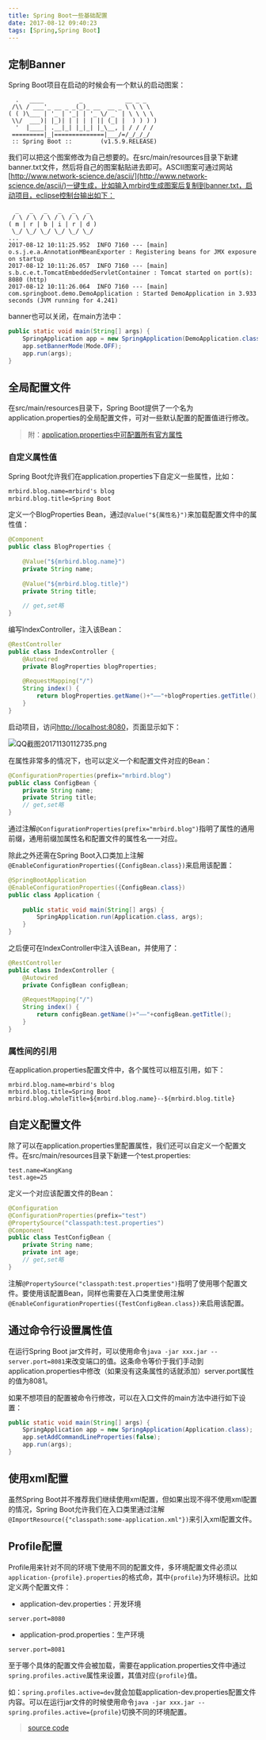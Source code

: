 ```yaml
---
title: Spring Boot一些基础配置
date: 2017-08-12 09:40:23
tags: [Spring,Spring Boot]
---
```

## 定制Banner
Spring Boot项目在启动的时候会有一个默认的启动图案：
```
  .   ____          _            __ _ _
 /\\ / ___'_ __ _ _(_)_ __  __ _ \ \ \ \
( ( )\___ | '_ | '_| | '_ \/ _` | \ \ \ \
 \\/  ___)| |_)| | | | | || (_| |  ) ) ) )
  '  |____| .__|_| |_|_| |_\__, | / / / /
 =========|_|==============|___/=/_/_/_/
 :: Spring Boot ::        (v1.5.9.RELEASE)
```
我们可以把这个图案修改为自己想要的。在src/main/resources目录下新建banner.txt文件，然后将自己的图案黏贴进去即可。ASCII图案可通过网站[http://www.network-science.de/ascii/](http://www.network-science.de/ascii/)一键生成，比如输入mrbird生成图案后复制到banner.txt，启动项目，eclipse控制台输出如下：
<!--more-->
```
  _   _   _   _   _   _  
 / \ / \ / \ / \ / \ / \ 
( m | r | b | i | r | d )
 \_/ \_/ \_/ \_/ \_/ \_/ 
...
2017-08-12 10:11:25.952  INFO 7160 --- [main] o.s.j.e.a.AnnotationMBeanExporter : Registering beans for JMX exposure on startup
2017-08-12 10:11:26.057  INFO 7160 --- [main] s.b.c.e.t.TomcatEmbeddedServletContainer : Tomcat started on port(s): 8080 (http)
2017-08-12 10:11:26.064  INFO 7160 --- [main] com.springboot.demo.DemoApplication : Started DemoApplication in 3.933 seconds (JVM running for 4.241)

```
banner也可以关闭，在main方法中：
```java
public static void main(String[] args) {
    SpringApplication app = new SpringApplication(DemoApplication.class);
    app.setBannerMode(Mode.OFF);
    app.run(args);
}
```
## 全局配置文件
在src/main/resources目录下，Spring Boot提供了一个名为application.properties的全局配置文件，可对一些默认配置的配置值进行修改。

> 附：[application.properties中可配置所有官方属性](https://docs.spring.io/spring-boot/docs/current/reference/html/common-application-properties.html)

### 自定义属性值
Spring Boot允许我们在application.properties下自定义一些属性，比如：
```xml
mrbird.blog.name=mrbird's blog
mrbird.blog.title=Spring Boot
```
定义一个BlogProperties Bean，通过`@Value("${属性名}")`来加载配置文件中的属性值：
```java
@Component
public class BlogProperties {
	
    @Value("${mrbird.blog.name}")
    private String name;
    
    @Value("${mrbird.blog.title}")
    private String title;
    
    // get,set略	
}
```
编写IndexController，注入该Bean：
```java
@RestController
public class IndexController {
    @Autowired
    private BlogProperties blogProperties;
    
    @RequestMapping("/")
    String index() {
        return blogProperties.getName()+"——"+blogProperties.getTitle();
    }
}
```
启动项目，访问[http://localhost:8080](http://localhost:8080)，页面显示如下：

![QQ截图20171130112735.png](img/QQ截图20171130112735.png)

在属性非常多的情况下，也可以定义一个和配置文件对应的Bean：
```java
@ConfigurationProperties(prefix="mrbird.blog")
public class ConfigBean {
    private String name;
    private String title;
    // get,set略
}
```
通过注解`@ConfigurationProperties(prefix="mrbird.blog")`指明了属性的通用前缀，通用前缀加属性名和配置文件的属性名一一对应。

除此之外还需在Spring Boot入口类加上注解`@EnableConfigurationProperties({ConfigBean.class})`来启用该配置：
```java
@SpringBootApplication
@EnableConfigurationProperties({ConfigBean.class})
public class Application {
	
    public static void main(String[] args) {
        SpringApplication.run(Application.class, args);
    }
}
```
之后便可在IndexController中注入该Bean，并使用了：
```java
@RestController
public class IndexController {
    @Autowired
    private ConfigBean configBean;
    
    @RequestMapping("/")
    String index() {
        return configBean.getName()+"——"+configBean.getTitle();
    }
}
```
### 属性间的引用
在application.properties配置文件中，各个属性可以相互引用，如下：
```
mrbird.blog.name=mrbird's blog
mrbird.blog.title=Spring Boot
mrbird.blog.wholeTitle=${mrbird.blog.name}--${mrbird.blog.title}
```
## 自定义配置文件
除了可以在application.properties里配置属性，我们还可以自定义一个配置文件。在src/main/resources目录下新建一个test.properties:
```
test.name=KangKang
test.age=25
```
定义一个对应该配置文件的Bean：
```java
@Configuration
@ConfigurationProperties(prefix="test")
@PropertySource("classpath:test.properties")
@Component
public class TestConfigBean {
    private String name;
    private int age;
    // get,set略
}
```
注解`@PropertySource("classpath:test.properties")`指明了使用哪个配置文件。要使用该配置Bean，同样也需要在入口类里使用注解`@EnableConfigurationProperties({TestConfigBean.class})`来启用该配置。

## 通过命令行设置属性值
在运行Spring Boot jar文件时，可以使用命令`java -jar xxx.jar --server.port=8081`来改变端口的值。这条命令等价于我们手动到application.properties中修改（如果没有这条属性的话就添加）server.port属性的值为8081。

如果不想项目的配置被命令行修改，可以在入口文件的main方法中进行如下设置：
```java
public static void main(String[] args) {
    SpringApplication app = new SpringApplication(Application.class);
    app.setAddCommandLineProperties(false);
    app.run(args);
}
```
## 使用xml配置
虽然Spring Boot并不推荐我们继续使用xml配置，但如果出现不得不使用xml配置的情况，Spring Boot允许我们在入口类里通过注解`@ImportResource({"classpath:some-application.xml"})`来引入xml配置文件。

## Profile配置
Profile用来针对不同的环境下使用不同的配置文件，多环境配置文件必须以`application-{profile}.properties`的格式命，其中`{profile}`为环境标识。比如定义两个配置文件：

- application-dev.properties：开发环境
```
server.port=8080
```

- application-prod.properties：生产环境

 ```
server.port=8081
 ```

至于哪个具体的配置文件会被加载，需要在application.properties文件中通过`spring.profiles.active`属性来设置，其值对应`{profile}`值。

如：`spring.profiles.active=dev`就会加载application-dev.properties配置文件内容。可以在运行jar文件的时候使用命令`java -jar xxx.jar --spring.profiles.active={profile}`切换不同的环境配置。

> [source code](https://drive.google.com/open?id=1US_tSpNJB04TfUO25jspOrpaktEamm8Z)